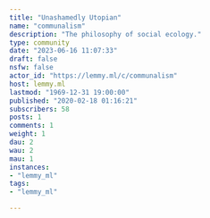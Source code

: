 ```yaml
---
title: "Unashamedly Utopian" 
name: "communalism"
description: "The philosophy of social ecology."
type: community
date: "2023-06-16 11:07:33"
draft: false
nsfw: false
actor_id: "https://lemmy.ml/c/communalism"
host: lemmy.ml
lastmod: "1969-12-31 19:00:00"
published: "2020-02-18 01:16:21"
subscribers: 58
posts: 1
comments: 1
weight: 1
dau: 2
wau: 2
mau: 1
instances:
- "lemmy_ml"
tags: 
- "lemmy_ml"

---
```

